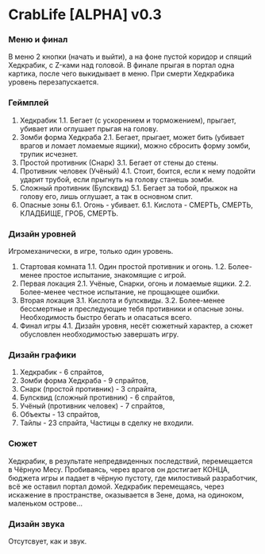 # CrabLife [ALPHA] v0.3

### Меню и финал
В меню 2 кнопки (начать и выйти), а на фоне пустой коридор и спящий Хедкрабик, с Z-ками над головой. В финале прыгая в портал одна картика, после чего выкидывает в меню. При смерти Хедкрабика уровень перезапускается.

### Геймплей
1. Хедкрабик
1.1. Бегает (с ускорением и торможением), прыгает, убивает или оглушает прыгая на голову.
2. Зомби форма Хедкраба
2.1. Бегает, прыгает, может бить (убивает врагов и ломает ломаемые ящики), можно сбросить форму зомби, трупик исчезнет.
3. Простой противник (Снарк)
3.1. Бегает от стены до стены.
4. Противник человек (Учёный)
4.1. Стоит, боится, если к нему подойти ударит трубой, если прыгнуть на голову станешь зомби.
5. Сложный противник (Булсквид)
5.1. Бегает за тобой, прыжок на голову его, лишь оглушает, а так в основном спит.
6. Опасные зоны
6.1. Огонь - убивает.
6.1. Кислота - СМЕРТЬ, СМЕРТЬ, КЛАДБИЩЕ, ГРОБ, СМЕРТЬ.

### Дизайн уровней
Игромеханически, в игре, только один уровень.
1. Стартовая комната
1.1. Один простой противник и огонь.
1.2. Более-менее простое испытание, знакомящие с игрой.
2. Первая локация
2.1. Учёные, Снарки, огонь и ломаемые ящики.
2.2. Более-менее честное испытание, не прощающее ошибки.
3. Вторая локация
3.1. Кислота и булсквиды.
3.2. Более-менее бессмертные и преследующие тебя противники и опасные зоны. Необходимость быстро бегать и опасаться всего.
4. Финал игры
4.1. Дизайн уровня, несёт сюжетный характер, а сюжет обусловлен необходимостью завершать игру.

### Дизайн графики
1. Хедкрабик - 6 спрайтов,
2. Зомби форма Хедкраба - 9 спрайтов,
3. Снарк (простой противник) - 3 спрайта,
4. Булсквид (сложный противник) - 6 спрайтов,
5. Учёный (противник человек) - 7 спрайтов,
6. Объекты - 13 спрайтов,
7. Тайлы - 23 спрайта,
Частицы в сделку не входили.

### Сюжет
Хедкрабик, в результате непредвиденных последствий, перемещается в Чёрную Месу. Пробиваясь, через врагов он достигает КОНЦА, бюджета игры и падает в чёрную пустоту, где милостивый разработчик, всё же оставил портал домой. Хедкрабик перемещаясь, через искажение в пространстве, оказывается в Зене, дома, на одиноком, маленьком острове...

### Дизайн звука
Отсутсвует, как и звук.
